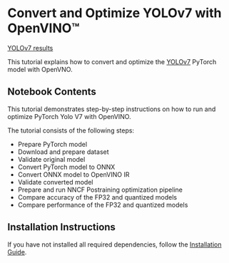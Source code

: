 # Convert and Optimize YOLOv7 with OpenVINO™

[YOLOv7 results](https://raw.githubusercontent.com/WongKinYiu/yolov7/main/figure/horses_prediction.jpg)

This tutorial explains how to convert and optimize the [YOLOv7](https://github.com/WongKinYiu/yolov7) PyTorch model with OpenVNO.


## Notebook Contents

This tutorial demonstrates step-by-step instructions on how to run and optimize PyTorch Yolo V7 with OpenVINO.

The tutorial consists of the following steps:
- Prepare PyTorch model
- Download and prepare dataset
- Validate original model
- Convert PyTorch model to ONNX
- Convert ONNX model to OpenVINO IR
- Validate converted model
- Prepare and run NNCF Postraining optimization pipeline
- Compare accuracy of the FP32 and quantized models
- Compare performance of the FP32 and quantized models

## Installation Instructions

If you have not installed all required dependencies, follow the [Installation Guide](https://github.com/openvinotoolkit/openvino_notebooks/blob/main/README.md).
